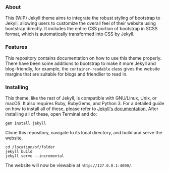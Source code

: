 

### About
This (WIP) Jekyll theme aims to integrate the robust styling of bootstrap to Jekyll, allowing users to customize the overall feel of their website using bootstrap directly. It includes the entire CSS portion of bootstrap in SCSS format, which is automatically transformed into CSS by Jekyll.

### Features
This repository contains documentation on how to use this theme properly. There have been some additions to bootstrap to make it more Jekyll and blog-friendly, for example, the `container-readable` class gives the website margins that are suitable for blogs and friendlier to read in.

### Installing
This theme, like the rest of Jekyll, is compatible with GNU/Linux, Unix, or macOS. It also requires Ruby, RubyGems, and Python 3. For a detailed guide on how to install all of these, please refer to [Jekyll's documentation.](https://jekyllrb.com/docs/installation/) After installing all of these, open Terminal and do:

```shell
gem install jekyll
```

Clone this repository, navigate to its local directory, and build and serve the website.

```shell
cd /location/of/folder
jekyll build
jekyll serve --incremental
```

The website will now be viewable at `http://127.0.0.1:4000/`.
